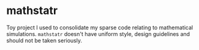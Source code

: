 # mathstatr

Toy project I used to consolidate my sparse code relating to mathematical simulations. ``mathstatr`` doesn't have uniform style, design guidelines and should not be taken seriously. 
